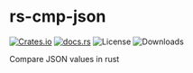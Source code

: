 # rs-cmp-json

[![Crates.io](https://img.shields.io/crates/v/cmp_json.svg)](https://crates.io/crates/cmp_json)
[![docs.rs](https://docs.rs/cmp_json/badge.svg)](https://docs.rs/cmp_json)
![License](https://img.shields.io/crates/l/cmp_json.svg)
![Downloads](https://img.shields.io/crates/d/cmp_json.svg)


Compare JSON values in rust
